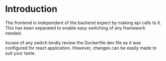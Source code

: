 # Introduction

The frontend is independent of the backend expect by making api calls to it. This has been separated to enable easy switching of any framework needed.

Incase of any switch kindly review the Dockerfile.dev file as it was configured for react application. However, changes can be easily made to suit your taste.